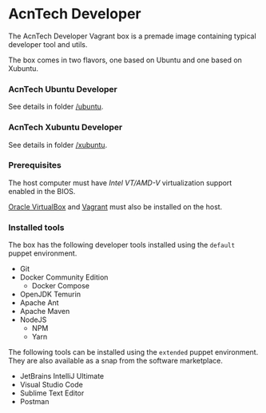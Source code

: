 # AcnTech Developer
The AcnTech Developer Vagrant box is a premade image containing typical developer tool and utils.

The box comes in two flavors, one based on Ubuntu and one based on Xubuntu.

### AcnTech Ubuntu Developer
See details in folder [/ubuntu](/ubuntu).

### AcnTech Xubuntu Developer
See details in folder [/xubuntu](/xubuntu).

### Prerequisites
The host computer must have _Intel VT/AMD-V_ virtualization support enabled in the BIOS.

[Oracle VirtualBox](https://www.virtualbox.org) and [Vagrant](https://www.vagrantup.com) must also be installed on the host.

### Installed tools
The box has the following developer tools installed using the `default` puppet environment.

* Git
* Docker Community Edition
  * Docker Compose
* OpenJDK Temurin
* Apache Ant
* Apache Maven
* NodeJS
  * NPM
  * Yarn

The following tools can be installed using the `extended` puppet environment. They are also available as a snap from the software marketplace.

* JetBrains IntelliJ Ultimate
* Visual Studio Code
* Sublime Text Editor
* Postman
